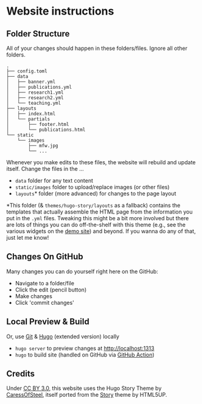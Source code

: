# Website instructions

## Folder Structure

All of your changes should happen in these folders/files. Ignore all other folders.

```
.
├── config.toml
├── data
│   ├── banner.yml
│   ├── publications.yml
│   ├── research1.yml
│   ├── research2.yml
│   └── teaching.yml
├── layouts
│   ├── index.html
│   └── partials
│       ├── footer.html
│       └── publications.html
└── static
    └── images
        ├── mfw.jpg
        └── ...
```

Whenever you make edits to these files, the website will rebuild and update itself. Change the files in the ...
- `data` folder for any text content
- `static/images` folder to upload/replace images (or other files)
- `layouts`* folder (more advanced) for changes to the page layout

*This folder (& `themes/hugo-story/layouts` as a fallback) contains the templates that actually assemble the HTML page from the information you put in the `.yml` files. Tweaking this might be a bit more involved but there are lots of things you can do off-the-shelf with this theme (e.g., see the various widgets on the [demo site](https://caressofsteel.github.io/demos/hugo/hugo-story/)) and beyond. If you wanna do any of that, just let me know!


## Changes On GitHub

Many changes you can do yourself right here on the GitHub:  
- Navigate to a folder/file
- Click the edit (pencil button)
- Make changes
- Click 'commit changes'

## Local Preview & Build

Or, use [Git](https://git-scm.com/) & [Hugo](https://gohugo.io/getting-started/quick-start/) (extended version) locally

- `hugo server` to preview changes at [http://localhost:1313](http://localhost:1313/)
- `hugo` to build site (handled on GitHub via [GitHub Action](https://github.com/peaceiris/actions-gh-pages))

## Credits

Under [CC BY 3.0](https://creativecommons.org/licenses/by/3.0/), this website uses the Hugo Story Theme by [CaressOfSteel](https://github.com/caressofsteel/), itself ported from the [Story](https://html5up.net/uploads/demos/story/) theme by HTML5UP.